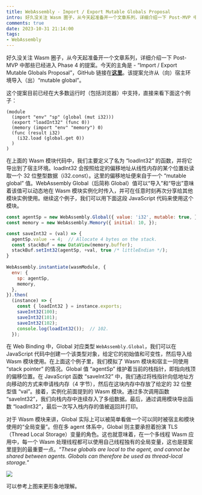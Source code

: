 ```yaml
---
title: WebAssembly - Import / Export Mutable Globals Proposal
intro: 好久没关注 Wasm 圈子，从今天起准备开一个文章系列，详细介绍一下 Post-MVP 中那些已经进入 Phase 4 的提案。今天的主角是 - “Import / Export Mutable Globals Proposal”。该提案允许从（向）宿主环境导入（出）“mutable global”。
comments: true
date: 2023-10-31 21:14:00
tags:
- WebAssembly
---
```


好久没关注 Wasm 圈子，从今天起准备开一个文章系列，详细介绍一下 Post-MVP 中那些已经进入 Phase 4 的提案。今天的主角是 - “Import / Export Mutable Globals Proposal”，GitHub 链接在<b>[这里](https://github.com/WebAssembly/mutable-global/blob/master/proposals/mutable-global/Overview.md)</b>。该提案允许从（向）宿主环境导入（出）“mutable global”。

这个提案目前已经在大多数运行时（包括浏览器）中支持，直接来看下面这个例子：


```wat
(module
  (import "env" "sp" (global (mut i32)))
  (export "loadInt32" (func 0))
  (memory (import "env" "memory") 0)
  (func (result i32)
    (i32.load (global.get 0))
  )
)
```

在上面的 Wasm 模块代码中，我们主要定义了名为 “loadInt32” 的函数，并将它导出到了宿主环境。loadInt32 会按照给定的偏移地址从线性内存的某个位置处读取一个 32 位整型数据（i32.const）。这里的偏移地址便来自于一个 “mutable global” 值。WebAssembly Global（后简称 Global）值可以“导入”和“导出”意味着该值可以动态地在 Wasm 模块实例化时传入，并可在任意时刻再次分享给其他模块实例使用。继续这个例子，我们可以用下面这段 JavaScript 代码来使用这个模块。

```javascript
const agentSp = new WebAssembly.Global({ value: 'i32', mutable: true, }, 0x10);
const memory = new WebAssembly.Memory({ initial: 10, });

const saveInt32 = (val) => { 
  agentSp.value -= 4;  // Allocate 4 bytes on the stack.
  const stackBuf = new DataView(memory.buffer);
  stackBuf.setInt32(agentSp, +val, true /* littleEndian */); 
}  
  
WebAssembly.instantiate(wasmModule, {
  env: { 
    sp: agentSp, 
    memory, 
  },
}).then(
  (instance) => { 
    const { loadInt32 } = instance.exports;
    saveInt32(100);  
    saveInt32(101);  
    saveInt32(102); 
    console.log(loadInt32());  // 102.
  });     
```

在 Web Binding 中，Global 对应类型 `WebAssembly.Global`，我们可以在 JavaScript 代码中创建一个该类型对象，给定它的初始值和可变性，然后导入给 Wasm 模块使用。在上面这个例子里，我们模拟了 Wasm 模块和宿主一同使用 “stack pointer” 的情况。Global 值 “agentSp” 维护着当前的栈指针，即指向栈顶的偏移位置。在 JavaScript 函数 “saveInt32” 中，我们通过将栈指针向低地址方向移动的方式来申请栈内存（4 字节），然后在这块内存中存放了给定的 32 位整型值 “val”。接着，实例化前面提到的 Wasm 模块。通过多次调用函数 “saveInt32”，我们向栈内存中连续存入了多组数据。最后，通过调用模块导出函数 “loadInt32”，最后一次写入栈内存的值被返回并打印。

对于 Wasm 模块来讲，Global 实际上可以被简单看做一个可以同时被宿主和模块使用的“全局变量”。但在多 agent 体系中，Global 则主要承担着扮演 TLS（Thread Local Storage）变量的角色。这也就意味着，在一个多线程 Wasm 应用中，每一个 Wasm 处理线程都可以使用自己线程独有的全局变量，这也是提案里提到的最重要一点。“<i>These globals are local to the agent, and cannot be shared between agents. Globals can therefore be used as thread-local storage.</i>”

![](1.png)

可以参考上图来更形象地理解。
